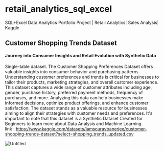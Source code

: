 # retail_analytics_sql_excel
SQL+Excel Data Analytics Portfolio Project | Retail Analytics| Sales Analysis| Kaggle 
## Customer Shopping Trends Dataset
#### Journey into Consumer Insights and Retail Evolution with Synthetic Data
Single-table dataset.
The Customer Shopping Preferences Dataset offers valuable insights into consumer behavior and purchasing patterns. Understanding customer preferences and trends is critical for businesses to tailor their products, marketing strategies, and overall customer experience. This dataset captures a wide range of customer attributes including age, gender, purchase history, preferred payment methods, frequency of purchases, and more. Analyzing this data can help businesses make informed decisions, optimize product offerings, and enhance customer satisfaction. The dataset stands as a valuable resource for businesses aiming to align their strategies with customer needs and preferences. It's important to note that this dataset is a Synthetic Dataset Created for Beginners to learn more about Data Analysis and Machine Learning. <br>
link : https://www.kaggle.com/datasets/iamsouravbanerjee/customer-shopping-trends-dataset?select=shopping_trends_updated.csv
 
![Untitled](https://github.com/jerinSabrina/retail_analytics_sql_excel/assets/86682657/f333af6a-4efa-40eb-8733-11310531050c)
